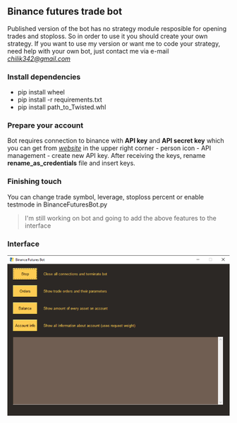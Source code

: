 ## Binance futures trade bot
Published version of the bot has no strategy module resposible for opening trades and stoploss. 
So in order to use it you should create your own strategy. If you want to use my version or want me to code your 
strategy, need help with your own bot, just contact me via e-mail _[chilik342@gmail.com](mailto:chilik342@gmail.com)_

### Install dependencies
* pip install wheel
* pip install -r requirements.txt
* pip install path_to_Twisted.whl

### Prepare your account
Bot requires connection to binance with __API key__ and __API secret key__ which you can get from 
_[website](https://www.binance.com/)_ in the upper right corner - person icon - API management - create new API key. 
After receiving the keys, rename __rename_as_credentials__ file and insert keys.

### Finishing touch
You can change trade symbol, leverage, stoploss percent or enable testmode in BinanceFuturesBot.py
> I'm still working on bot and going to add the above features to the interface

### Interface
![interface_example](interface_example.bmp)
